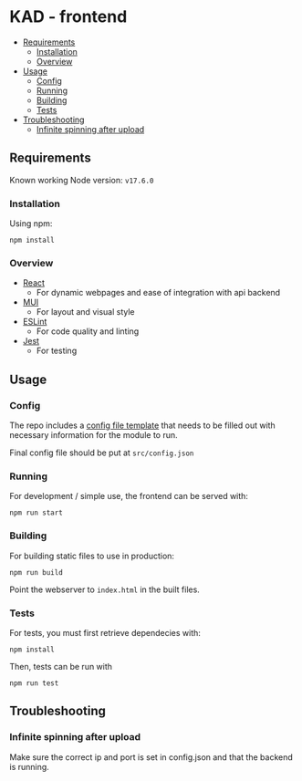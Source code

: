 # KAD - frontend

- [Requirements](#requirements)
    - [Installation](#installation)
    - [Overview](#overview)
- [Usage](#usage)
    - [Config](#config)
    - [Running](#running)
    - [Building](#building)
    - [Tests](#tests)
- [Troubleshooting](#troubleshooting)
    - [Infinite spinning after upload](#infinite-spinning-after-upload)

## Requirements

Known working Node version: `v17.6.0`

### Installation

Using npm:
```
npm install
```

### Overview

- [React](https://github.com/facebook/react)
    - For dynamic webpages and ease of integration with api backend
- [MUI](https://github.com/mui/material-ui)
    - For layout and visual style
- [ESLint](https://github.com/eslint/eslint)
    - For code quality and linting
- [Jest](https://github.com/facebook/jest)
    - For testing

## Usage

### Config

The repo includes a [config file template](src/config.json.template) that needs to be filled out with necessary information for the module to run.

Final config file should be put at `src/config.json` 

### Running

For development / simple use, the frontend can be served with:
```
npm run start
```

### Building

For building static files to use in production:
```
npm run build
```

Point the webserver to `index.html` in the built files.

### Tests
For tests, you must first retrieve dependecies with:
```
npm install
```

Then, tests can be run with
```
npm run test
```


## Troubleshooting

### Infinite spinning after upload
Make sure the correct ip and port is set in config.json and that the backend is running.